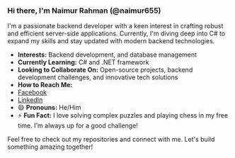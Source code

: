 ### Hi there, I'm Naimur Rahman (@naimur655)

I'm a passionate backend developer with a keen interest in crafting robust and efficient server-side applications. Currently, I'm diving deep into C# to expand my skills and stay updated with modern backend technologies.

-  **Interests:** Backend development,  and database management
-  **Currently Learning:** C# and .NET framework
-  **Looking to Collaborate On:** Open-source projects, backend development challenges, and innovative tech solutions
-  **How to Reach Me:**
  - [Facebook](https://www.facebook.com/naim4ur)
  - [LinkedIn](https://linkedin.com/in/rahman-mdnaimur)
- 😄 **Pronouns:** He/Him
- ⚡ **Fun Fact:** I love solving complex puzzles and playing chess in my free time. I'm always up for a good challenge!

Feel free to check out my repositories and connect with me. Let's build something amazing together!

<!---
naimur655/naimur655 is a ✨ special ✨ repository because its `README.md` (this file) appears on your GitHub profile.
You can click the Preview link to take a look at your changes.
--->
